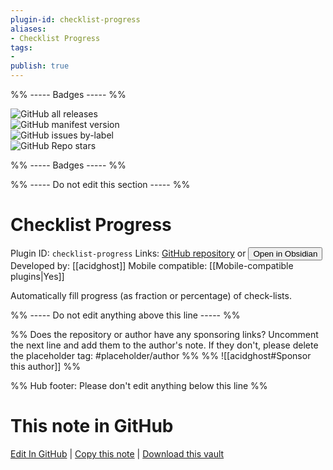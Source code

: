 ```yaml
---
plugin-id: checklist-progress
aliases:
- Checklist Progress
tags: 
- 
publish: true
---
```


%% ----- Badges ----- %%

![GitHub all releases](https://img.shields.io/github/downloads/acidghost/obsidian-checklist-progress/total?color=573E7A&logo=github&style=for-the-badge)   
![GitHub manifest version](https://img.shields.io/github/manifest-json/v/acidghost/obsidian-checklist-progress?color=573E7A&logo=github&style=for-the-badge)   
![GitHub issues by-label](https://img.shields.io/github/issues/acidghost/obsidian-checklist-progress/help%20wanted?color=573E7A&logo=github&style=for-the-badge)   
![GitHub Repo stars](https://img.shields.io/github/stars/acidghost/obsidian-checklist-progress?color=573E7A&logo=github&style=for-the-badge)

%% ----- Badges ----- %%

%% ----- Do not edit this section ----- %%

# Checklist Progress

Plugin ID: `checklist-progress`
Links: [GitHub repository](https://github.com/acidghost/obsidian-checklist-progress) or [<button id=HH>Open in Obsidian</button>](obsidian://show-plugin?id=checklist-progress)
Developed by: [[acidghost]]
Mobile compatible: [[Mobile-compatible plugins|Yes]]

Automatically fill progress (as fraction or percentage) of check-lists.

%% ----- Do not edit anything above this line ----- %% 

%% Does the repository or author have any sponsoring links? Uncomment the next line and add them to the author's note. If they don't, please delete the placeholder tag: #placeholder/author %%
%% ![[acidghost#Sponsor this author]] %%

%% Hub footer: Please don't edit anything below this line %%

# This note in GitHub

<span class="git-footer">[Edit In GitHub](https://github.dev/obsidian-community/obsidian-hub/blob/main/02%20-%20Community%20Expansions/02.05%20All%20Community%20Expansions/Plugins/checklist-progress.md "git-hub-edit-note") | [Copy this note](https://raw.githubusercontent.com/obsidian-community/obsidian-hub/main/02%20-%20Community%20Expansions/02.05%20All%20Community%20Expansions/Plugins/checklist-progress.md "git-hub-copy-note") | [Download this vault](https://github.com/obsidian-community/obsidian-hub/archive/refs/heads/main.zip "git-hub-download-vault") </span>
